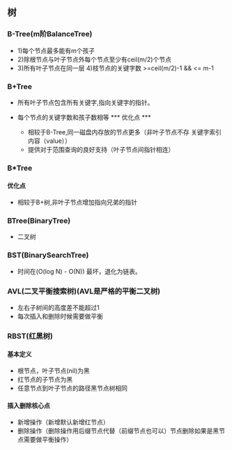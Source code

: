 ## 树

### B-Tree(m阶BalanceTree)
* 1)每个节点最多能有m个孩子
* 2)除根节点与叶子节点外每个节点至少有ceil(m/2)个节点 
* 3)所有叶子节点在同一层
4)枝节点的关键字数 >=ceil(m/2)-1 && <= m-1
### B+Tree

* 所有叶子节点包含所有关键字,指向关键字的指针。

* 每个节点的关键字数和孩子数相等
  *** 优化点 ***

  * 相较于B-Tree,同一磁盘内存放的节点更多（非叶子节点不存 关键字索引内容（value））
  * 提供对于范围查询的良好支持（叶子节点间指针相连）

  

### B*Tree

#### 优化点

* 相较于B+树,非叶子节点增加指向兄弟的指针

### BTree(BinaryTree)

* 二叉树

### BST(BinarySearchTree)
* 时间在(O(log N) - O(N)) 最坏，退化为链表。

### AVL(二叉平衡搜索树)(AVL是严格的平衡二叉树)

* 左右子树间的高度差不能超过1
* 每次插入和删除时候需要做平衡

### RBST(红黑树)

####     基本定义

* 根节点，叶子节点(nil)为黑
* 红节点的子节点为黑
* 任意节点到叶子节点的路径黑节点树相同

####     插入删除核心点

* 新增操作（新增默认新增红节点）
* 删除操作（删除操作用后缀节点代替（前缀节点也可以）节点删除如果是黑节点需要做平衡操作）
